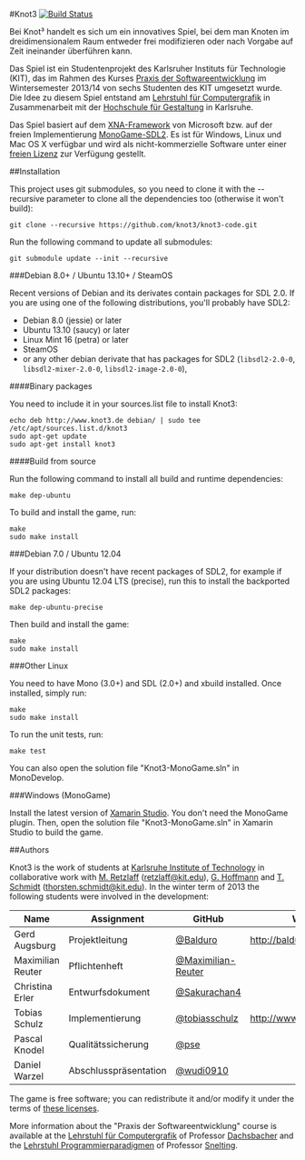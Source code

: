 #Knot3 [![Build Status](https://travis-ci.org/knot3/knot3-code.png?branch=master)](https://travis-ci.org/knot3/knot3-code)

  Bei Knot&sup3; handelt es sich um ein innovatives Spiel, bei dem man Knoten im dreidimensionalem Raum entweder frei modifizieren
oder nach Vorgabe auf Zeit ineinander überführen kann. 

  Das Spiel ist ein Studentenprojekt des Karlsruher Instituts für Technologie (KIT),
das im Rahmen des Kurses [Praxis der Softwareentwicklung](http://cg.ivd.kit.edu/lehre/ws2013/pse/index.php)
im Wintersemester 2013/14 von sechs Studenten des KIT umgesetzt wurde.
Die Idee zu diesem Spiel entstand am [Lehrstuhl für Computergrafik](http://cg.ivd.kit.edu/lehre/ws2013/pse/index.php)
in Zusammenarbeit mit der
[Hochschule für Gestaltung](http://postdigital.hfg-karlsruhe.de/users/greta-luise-hoffmann) in Karlsruhe.

  Das Spiel basiert auf dem [XNA-Framework](http://msdn.microsoft.com/en-us/aa937791.aspx) von Microsoft bzw. auf der freien Implementierung
[MonoGame-SDL2](https://github.com/flibitijibibo/MonoGame).
Es ist für Windows, Linux und Mac OS X verfügbar und wird als nicht-kommerzielle Software unter einer [freien Lizenz](http://knot3.github.io/license.html) zur Verfügung gestellt.

##Installation

This project uses git submodules, so you need to clone it with the --recursive parameter to clone all the dependencies too (otherwise it won't build):

    git clone --recursive https://github.com/knot3/knot3-code.git

Run the following command to update all submodules:

    git submodule update --init --recursive

###Debian 8.0+ / Ubuntu 13.10+ / SteamOS

Recent versions of Debian and its derivates contain packages for SDL 2.0. If you are using one of the following distributions, you'll probably have SDL2:

  * Debian 8.0 (jessie) or later
  * Ubuntu 13.10 (saucy) or later
  * Linux Mint 16 (petra) or later
  * SteamOS
  * or any other debian derivate that has packages for SDL2 (`libsdl2-2.0-0`, `libsdl2-mixer-2.0-0`, `libsdl2-image-2.0-0`),

####Binary packages

You need to include it in your sources.list file to install Knot3:

    echo deb http://www.knot3.de debian/ | sudo tee /etc/apt/sources.list.d/knot3
    sudo apt-get update
    sudo apt-get install knot3

####Build from source

Run the following command to install all build and runtime dependencies:

    make dep-ubuntu

To build and install the game, run:

    make
    sudo make install

###Debian 7.0 / Ubuntu 12.04

If your distribution doesn't have recent packages of SDL2, for example if you are using Ubuntu 12.04 LTS (precise), run this to install the backported SDL2 packages:

    make dep-ubuntu-precise

Then build and install the game:

    make
    sudo make install

###Other Linux

You need to have Mono (3.0+) and SDL (2.0+) and xbuild installed. Once installed,
simply run:

    make
    sudo make install

To run the unit tests, run:

    make test

You can also open the solution file "Knot3-MonoGame.sln" in MonoDevelop.

###Windows (MonoGame)

Install the latest version of [Xamarin Studio](http://monodevelop.com/download). You don't need the MonoGame plugin.
Then, open the solution file "Knot3-MonoGame.sln" in Xamarin Studio to build the game.

##Authors

Knot3 is the work of students at [Karlsruhe Institute of Technology](http://www.informatik.kit.edu/)
in collaborative work with [M. Retzlaff](https://cg.ivd.kit.edu/retzlaff/) (<retzlaff@kit.edu>),
[G. Hoffmann](http://postdigital.hfg-karlsruhe.de/users/greta-luise-hoffmann)
and [T. Schmidt](https://cg.ivd.kit.edu/schmidt/index.php) (<thorsten.schmidt@kit.edu>).
In the winter term of 2013 the following students were involved in the development:

| Name              | Assignment                 | GitHub                                                      | Website                        |
| ----------------- | -------------------------- | ----------------------------------------------------------- | ------------------------------ |
| Gerd Augsburg     | Projektleitung             | [@Balduro](https://github.com/Balduro)                      | <http://balduro.de.gg>         |
| Maximilian Reuter | Pflichtenheft              | [@Maximilian-Reuter](https://github.com/Maximilian-Reuter)  |                                |
| Christina Erler   | Entwurfsdokument           | [@Sakurachan4](https://github.com/Sakurachan4)              |                                |
| Tobias Schulz     | Implementierung            | [@tobiasschulz](https://github.com/tobiasschulz)            | <http://www.tobiasschulz.me>  |
| Pascal Knodel     | Qualitätssicherung         | [@pse](https://github.com/pse)                              |                                |
| Daniel Warzel     | Abschlusspräsentation      | [@wudi0910](https://github.com/wudi0910)                    |                                |

The game is free software; you can redistribute it and/or modify it under the terms of [these licenses](http://knot3.github.io/license.html).

More information about the "Praxis der Softwareentwicklung" course is available at the [Lehrstuhl für Computergrafik](http://cg.ivd.kit.edu/lehre/ws2013/pse/index.php)
of Professor [Dachsbacher](http://cg.ivd.kit.edu/dachsbacher/index.php) and the [Lehrstuhl Programmierparadigmen](http://pp.info.uni-karlsruhe.de/lehre/WS201314/pse/)
of Professor [Snelting](http://pp.info.uni-karlsruhe.de/personhp/gregor_snelting.php).
